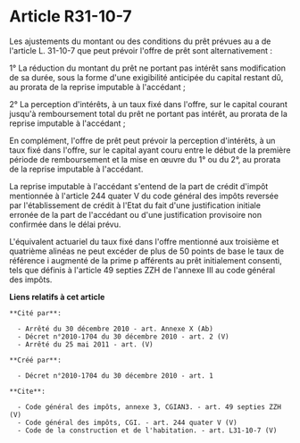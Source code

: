 # Article R31-10-7

Les ajustements du montant ou des conditions du prêt prévues au a de l'article L. 31-10-7 que peut prévoir l'offre de prêt
sont alternativement : 

1° La réduction du montant du prêt ne portant pas intérêt sans modification de sa durée, sous la forme d'une exigibilité
anticipée du capital restant dû, au prorata de la reprise imputable à l'accédant ; 

2° La perception d'intérêts, à un taux fixé dans l'offre, sur le capital courant jusqu'à remboursement total du prêt ne
portant pas intérêt, au prorata de la reprise imputable à l'accédant ; 

En complément, l'offre de prêt peut prévoir la perception d'intérêts, à un taux fixé dans l'offre, sur le capital ayant couru
entre le début de la première période de remboursement et la mise en œuvre du 1° ou du 2°, au prorata de la reprise imputable
à l'accédant. 

La reprise imputable à l'accédant s'entend de la part de crédit d'impôt mentionnée à l'article 244 quater V du code général
des impôts reversée par l'établissement de crédit à l'Etat du fait d'une justification initiale erronée de la part de
l'accédant ou d'une justification provisoire non confirmée dans le délai prévu. 

L'équivalent actuariel du taux fixé dans l'offre mentionné aux troisième et quatrième alinéas ne peut excéder de plus de 50
points de base le taux de référence i augmenté de la prime p afférents au prêt initialement consenti, tels que définis à
l'article 49 septies ZZH de l'annexe III au code général des impôts.

**Liens relatifs à cet article**

	**Cité par**:

	  - Arrêté du 30 décembre 2010 - art. Annexe X (Ab)
	  - Décret n°2010-1704 du 30 décembre 2010 - art. 2 (V)
	  - Arrêté du 25 mai 2011 - art. (V)

	**Créé par**:

	  - Décret n°2010-1704 du 30 décembre 2010 - art. 1

	**Cite**:

	  - Code général des impôts, annexe 3, CGIAN3. - art. 49 septies ZZH (V)
	  - Code général des impôts, CGI. - art. 244 quater V (V)
	  - Code de la construction et de l'habitation. - art. L31-10-7 (V)
